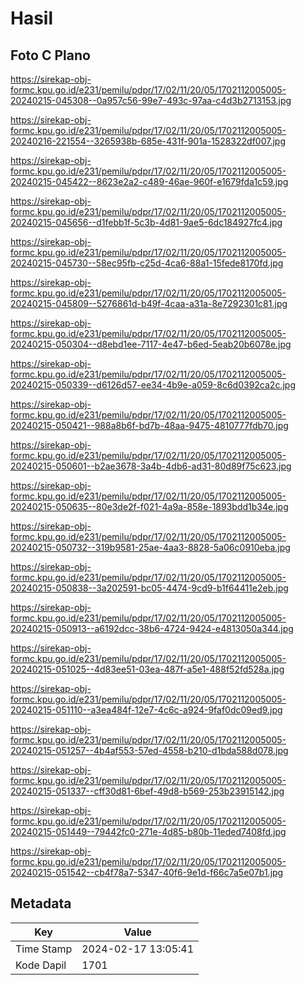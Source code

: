 # Hasil

## Foto C Plano

https://sirekap-obj-formc.kpu.go.id/e231/pemilu/pdpr/17/02/11/20/05/1702112005005-20240215-045308--0a957c56-99e7-493c-97aa-c4d3b2713153.jpg

https://sirekap-obj-formc.kpu.go.id/e231/pemilu/pdpr/17/02/11/20/05/1702112005005-20240216-221554--3265938b-685e-431f-901a-1528322df007.jpg

https://sirekap-obj-formc.kpu.go.id/e231/pemilu/pdpr/17/02/11/20/05/1702112005005-20240215-045422--8623e2a2-c489-46ae-960f-e1679fda1c59.jpg

https://sirekap-obj-formc.kpu.go.id/e231/pemilu/pdpr/17/02/11/20/05/1702112005005-20240215-045656--d1febb1f-5c3b-4d81-9ae5-6dc184927fc4.jpg

https://sirekap-obj-formc.kpu.go.id/e231/pemilu/pdpr/17/02/11/20/05/1702112005005-20240215-045730--58ec95fb-c25d-4ca6-88a1-15fede8170fd.jpg

https://sirekap-obj-formc.kpu.go.id/e231/pemilu/pdpr/17/02/11/20/05/1702112005005-20240215-045809--5276861d-b49f-4caa-a31a-8e7292301c81.jpg

https://sirekap-obj-formc.kpu.go.id/e231/pemilu/pdpr/17/02/11/20/05/1702112005005-20240215-050304--d8ebd1ee-7117-4e47-b6ed-5eab20b6078e.jpg

https://sirekap-obj-formc.kpu.go.id/e231/pemilu/pdpr/17/02/11/20/05/1702112005005-20240215-050339--d6126d57-ee34-4b9e-a059-8c6d0392ca2c.jpg

https://sirekap-obj-formc.kpu.go.id/e231/pemilu/pdpr/17/02/11/20/05/1702112005005-20240215-050421--988a8b6f-bd7b-48aa-9475-4810777fdb70.jpg

https://sirekap-obj-formc.kpu.go.id/e231/pemilu/pdpr/17/02/11/20/05/1702112005005-20240215-050601--b2ae3678-3a4b-4db6-ad31-80d89f75c623.jpg

https://sirekap-obj-formc.kpu.go.id/e231/pemilu/pdpr/17/02/11/20/05/1702112005005-20240215-050635--80e3de2f-f021-4a9a-858e-1893bdd1b34e.jpg

https://sirekap-obj-formc.kpu.go.id/e231/pemilu/pdpr/17/02/11/20/05/1702112005005-20240215-050732--319b9581-25ae-4aa3-8828-5a06c0910eba.jpg

https://sirekap-obj-formc.kpu.go.id/e231/pemilu/pdpr/17/02/11/20/05/1702112005005-20240215-050838--3a202591-bc05-4474-9cd9-b1f64411e2eb.jpg

https://sirekap-obj-formc.kpu.go.id/e231/pemilu/pdpr/17/02/11/20/05/1702112005005-20240215-050913--a6192dcc-38b6-4724-9424-e4813050a344.jpg

https://sirekap-obj-formc.kpu.go.id/e231/pemilu/pdpr/17/02/11/20/05/1702112005005-20240215-051025--4d83ee51-03ea-487f-a5e1-488f52fd528a.jpg

https://sirekap-obj-formc.kpu.go.id/e231/pemilu/pdpr/17/02/11/20/05/1702112005005-20240215-051110--a3ea484f-12e7-4c6c-a924-9faf0dc09ed9.jpg

https://sirekap-obj-formc.kpu.go.id/e231/pemilu/pdpr/17/02/11/20/05/1702112005005-20240215-051257--4b4af553-57ed-4558-b210-d1bda588d078.jpg

https://sirekap-obj-formc.kpu.go.id/e231/pemilu/pdpr/17/02/11/20/05/1702112005005-20240215-051337--cff30d81-6bef-49d8-b569-253b23915142.jpg

https://sirekap-obj-formc.kpu.go.id/e231/pemilu/pdpr/17/02/11/20/05/1702112005005-20240215-051449--79442fc0-271e-4d85-b80b-11eded7408fd.jpg

https://sirekap-obj-formc.kpu.go.id/e231/pemilu/pdpr/17/02/11/20/05/1702112005005-20240215-051542--cb4f78a7-5347-40f6-9e1d-f66c7a5e07b1.jpg


## Metadata

| Key        | Value               |
| ---------- | ------------------- |
| Time Stamp | 2024-02-17 13:05:41 |
| Kode Dapil | 1701                |



